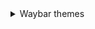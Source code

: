 <!DOCTYPE html>
<html>
<head>
  <style>
    details details summary {
      padding-left: 20px; /* Indents the nested summary */
    }
    details > summary {
      padding-left: 0; /* No indent on the top-level summary */
    }
  </style>
</head>
<body>
  <details>
    <summary>Waybar themes</summary>
    <details>
      <summary>Here’s an image, just in case:</summary>
      <p>Image content goes here.</p>
    </details>
  </details>
</body>
</html>

